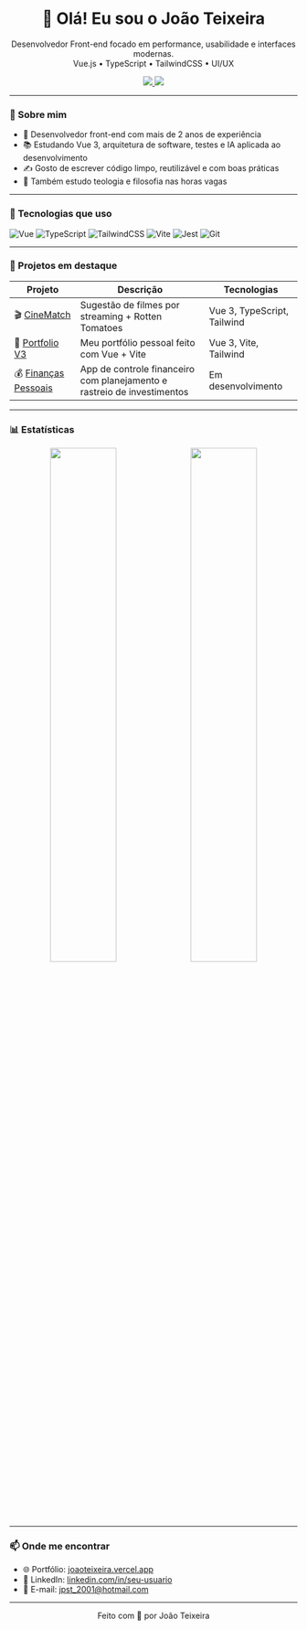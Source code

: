 <!-- README do perfil GitHub do João Teixeira (@jpst-dev) -->

<h1 align="center">👋 Olá! Eu sou o João Teixeira</h1>

<p align="center">
  Desenvolvedor Front-end focado em performance, usabilidade e interfaces modernas.  
  <br/>
  Vue.js • TypeScript • TailwindCSS • UI/UX
</p>

<p align="center">
  <a href="https://joaoteixeira.vercel.app" target="_blank">
    <img src="https://img.shields.io/badge/Portfólio-000?style=for-the-badge&logo=vercel" />
  </a>
  <a href="https://github.com/jpst-dev" target="_blank">
    <img src="https://img.shields.io/github/followers/jpst-dev?label=Follow&style=for-the-badge" />
  </a>
</p>

---

### 🚀 Sobre mim

- 🎯 Desenvolvedor front-end com mais de 2 anos de experiência
- 📚 Estudando Vue 3, arquitetura de software, testes e IA aplicada ao desenvolvimento
- ✍️ Gosto de escrever código limpo, reutilizável e com boas práticas
- 💬 Também estudo teologia e filosofia nas horas vagas

---

### 🧰 Tecnologias que uso

![Vue](https://img.shields.io/badge/Vue-35495E?style=for-the-badge&logo=vuedotjs&logoColor=4FC08D)
![TypeScript](https://img.shields.io/badge/TypeScript-3178C6?style=for-the-badge&logo=typescript&logoColor=white)
![TailwindCSS](https://img.shields.io/badge/TailwindCSS-38B2AC?style=for-the-badge&logo=tailwind-css&logoColor=white)
![Vite](https://img.shields.io/badge/Vite-646CFF?style=for-the-badge&logo=vite&logoColor=FFD62E)
![Jest](https://img.shields.io/badge/Jest-C21325?style=for-the-badge&logo=jest&logoColor=white)
![Git](https://img.shields.io/badge/Git-F05032?style=for-the-badge&logo=git&logoColor=white)

---

### 🌟 Projetos em destaque

| Projeto        | Descrição                                                                 | Tecnologias                    |
|----------------|---------------------------------------------------------------------------|--------------------------------|
| 🎬 [CineMatch](https://github.com/jpst-dev/cinematch) | Sugestão de filmes por streaming + Rotten Tomatoes                 | Vue 3, TypeScript, Tailwind    |
| 💼 [Portfolio V3](https://github.com/jpst-dev/portfolio-v3) | Meu portfólio pessoal feito com Vue + Vite                        | Vue 3, Vite, Tailwind          |
| 💰 [Finanças Pessoais](https://github.com/jpst-dev/finance-dashboard) | App de controle financeiro com planejamento e rastreio de investimentos | Em desenvolvimento            |

---

### 📊 Estatísticas

<p align="center">
  <img width="48%" src="https://github-readme-stats.vercel.app/api?username=jpst-dev&show_icons=true&theme=radical" />
  <img width="48%" src="https://github-readme-stats.vercel.app/api/top-langs/?username=jpst-dev&layout=compact&theme=radical" />
</p>

---

### 📫 Onde me encontrar

- 🌐 Portfólio: [joaoteixeira.vercel.app](https://joaoteixeira.vercel.app)
- 💼 LinkedIn: [linkedin.com/in/seu-usuario](https://www.linkedin.com/in/jpst-dev/)
- 📧 E-mail: jpst_2001@hotmail.com

---

<p align="center">
  Feito com 💚 por João Teixeira
</p>
